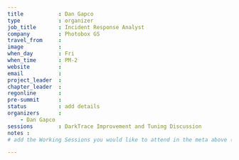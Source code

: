 ```yaml
---
title           : Dan Gapco
type            : organizer
job_title       : Incident Response Analyst
company         : Photobox GS
travel_from     :
image           :
when_day        : Fri
when_time       : PM-2
website         :
email           :
project_leader  :
chapter_leader  :
regonline       :
pre-summit      :
status          : add details
organizers      :
    - Dan Gapco
sessions        : DarkTrace Improvement and Tuning Discussion
notes :
# add the Working Sessions you would like to attend in the meta above (use the session's title) e.g. sessions (one per line): -Security Playbooks Diagrams -Hackathon Daily Sessions

---
```


<!-- put more details about participant here -->
